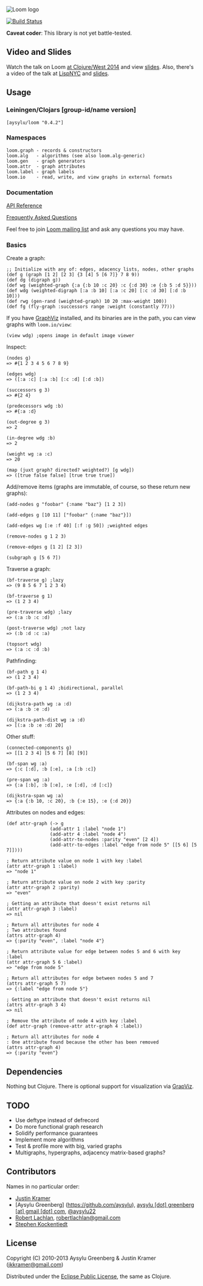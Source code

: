 ![Loom logo](https://raw.github.com/aysylu/loom/master/doc/loom_logo.png "Loom")

[![Build Status](https://travis-ci.org/aysylu/loom.png)](http://travis-ci.org/aysylu/loom)

**Caveat coder**: This library is not yet battle-tested.


## Video and Slides

Watch the talk on Loom [at Clojure/West 2014](https://www.youtube.com/watch?v=wEEutxTYQQU) and view [slides](http://www.slideshare.net/aysylu/loom-at-clojurewest-32794616). Also, there's a video of the talk at [LispNYC](http://youtu.be/Iev7zavblqg) and [slides](http://www.slideshare.net/aysylu/aysylu-loom).

## Usage

### Leiningen/Clojars [group-id/name version]

    [aysylu/loom "0.4.2"]

### Namespaces

    loom.graph - records & constructors
    loom.alg   - algorithms (see also loom.alg-generic)
    loom.gen   - graph generators
    loom.attr  - graph attributes
    loom.label - graph labels
    loom.io    - read, write, and view graphs in external formats

### Documentation

[API Reference](http://aysy.lu/loom/)

[Frequently Asked Questions](http://aysy.lu/loom/faq.html)

Feel free to join [Loom mailing list](https://groups.google.com/forum/#!forum/loom-clj) and ask any questions you may have.

### Basics

Create a graph:

    ;; Initialize with any of: edges, adacency lists, nodes, other graphs
    (def g (graph [1 2] [2 3] {3 [4] 5 [6 7]} 7 8 9))
    (def dg (digraph g))
    (def wg (weighted-graph {:a {:b 10 :c 20} :c {:d 30} :e {:b 5 :d 5}}))
    (def wdg (weighted-digraph [:a :b 10] [:a :c 20] [:c :d 30] [:d :b 10]))
    (def rwg (gen-rand (weighted-graph) 10 20 :max-weight 100))
    (def fg (fly-graph :successors range :weight (constantly 77)))

If you have [GraphViz](http://www.graphviz.org) installed, and its binaries are in the path, you can view graphs with <code>loom.io/view</code>:

    (view wdg) ;opens image in default image viewer
    
Inspect:

    (nodes g)
    => #{1 2 3 4 5 6 7 8 9}
    
    (edges wdg)
    => ([:a :c] [:a :b] [:c :d] [:d :b])
    
    (successors g 3)
    => #{2 4}
    
    (predecessors wdg :b)
    => #{:a :d}
    
    (out-degree g 3)
    => 2
    
    (in-degree wdg :b)
    => 2
    
    (weight wg :a :c)
    => 20
    
    (map (juxt graph? directed? weighted?) [g wdg])
    => ([true false false] [true true true])
    
Add/remove items (graphs are immutable, of course, so these return new graphs):

    (add-nodes g "foobar" {:name "baz"} [1 2 3])
    
    (add-edges g [10 11] ["foobar" {:name "baz"}])
    
    (add-edges wg [:e :f 40] [:f :g 50]) ;weighted edges
    
    (remove-nodes g 1 2 3)

    (remove-edges g [1 2] [2 3])
    
    (subgraph g [5 6 7])

Traverse a graph:

    (bf-traverse g) ;lazy
    => (9 8 5 6 7 1 2 3 4)
    
    (bf-traverse g 1)
    => (1 2 3 4)
    
    (pre-traverse wdg) ;lazy
    => (:a :b :c :d)
    
    (post-traverse wdg) ;not lazy
    => (:b :d :c :a)
    
    (topsort wdg)
    => (:a :c :d :b)

Pathfinding:

    (bf-path g 1 4)
    => (1 2 3 4)
    
    (bf-path-bi g 1 4) ;bidirectional, parallel
    => (1 2 3 4)
    
    (dijkstra-path wg :a :d)
    => (:a :b :e :d)
    
    (dijkstra-path-dist wg :a :d)
    => [(:a :b :e :d) 20]

Other stuff:

    (connected-components g)
    => [[1 2 3 4] [5 6 7] [8] [9]]

    (bf-span wg :a)
    => {:c [:d], :b [:e], :a [:b :c]}

    (pre-span wg :a)
    => {:a [:b], :b [:e], :e [:d], :d [:c]}
    
    (dijkstra-span wg :a)
    => {:a {:b 10, :c 20}, :b {:e 15}, :e {:d 20}}
    
Attributes on nodes and edges:

    (def attr-graph (-> g
                    (add-attr 1 :label "node 1")
                    (add-attr 4 :label "node 4")
                    (add-attr-to-nodes :parity "even" [2 4])
                    (add-attr-to-edges :label "edge from node 5" [[5 6] [5 7]])))
    
    ; Return attribute value on node 1 with key :label               
    (attr attr-graph 1 :label)
    => "node 1"
    
    ; Return attribute value on node 2 with key :parity
    (attr attr-graph 2 :parity)
    => "even"
    
    ; Getting an attribute that doesn't exist returns nil
    (attr attr-graph 3 :label)
    => nil
    
    ; Return all attributes for node 4
    ; Two attributes found
    (attrs attr-graph 4)
    => {:parity "even", :label "node 4"}
    
    ; Return attribute value for edge between nodes 5 and 6 with key :label
    (attr attr-graph 5 6 :label)
    => "edge from node 5"
    
    ; Return all attributes for edge between nodes 5 and 7
    (attrs attr-graph 5 7)
    => {:label "edge from node 5"}
    
    ; Getting an attribute that doesn't exist returns nil
    (attrs attr-graph 3 4)
    => nil
    
    ; Remove the attribute of node 4 with key :label
    (def attr-graph (remove-attr attr-graph 4 :label))
    
    ; Return all attributes for node 4
    : One attribute found because the other has been removed
    (attrs attr-graph 4)
    => {:parity "even"}

## Dependencies

Nothing but Clojure. There is optional support for visualization via [GrapViz](http://graphviz.org).

## TODO

* Use deftype instead of defrecord
* Do more functional graph research
* Solidify performance guarantees
* Implement more algorithms
* Test & profile more with big, varied graphs
* Multigraphs, hypergraphs, adjacency matrix-based graphs?

## Contributors

Names in no particular order:

* [Justin Kramer](https://github.com/jkk/)
* [Aysylu Greenberg] (https://github.com/aysylu), [aysylu [dot] greenberg [at] gmail [dot] com](mailto:aysylu.greenberg@gmail.com), [@aysylu22](http://twitter.com/aysylu22)
* [Robert Lachlan](https://github.com/heffalump), [robertlachlan@gmail.com](mailto:robertlachlan@gmail.com)
* [Stephen Kockentiedt](https://github.com/s-k)

## License

Copyright (C) 2010-2013 Aysylu Greenberg & Justin Kramer (jkkramer@gmail.com)

Distributed under the [Eclipse Public License](http://opensource.org/licenses/eclipse-1.0.php), the same as Clojure.
